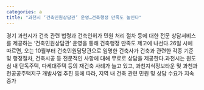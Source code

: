 ```yaml
---
categories: a
title: "과천시 ‘건축민원상담관’ 운영…건축행정 만족도 높인다"
---
```

경기 과천시가 건축 관련 법령과 건축인허가 민원 처리 절차 등에 대한 전문 상담서비스를 제공하는 &lsquo;건축민원상담관&rsquo; 운영을 통해 건축행정 만족도 제고에 나선다.26일 시에 따르면, 오는 10월부터 건축민원담당관으로 임명한 건축사가 건축과 관련한 각종 기준 및 행정절차, 건축시공 등 전문적인 사항에 대해 무료로 상담을 제공한다.과천시는 원도심 내 단독주택, 다세대주택 등의 재건축 사례가 늘고 있고, 과천지식정보타운 및 과천과천공공주택지구 개발사업 추진 등에 따라, 지역 내 건축 관련 민원 및 상담 수요가 지속 증가